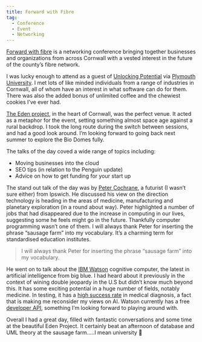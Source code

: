 ```yaml
---
title: Forward with Fibre
tag:
  - Conference
  - Event
  - Networking
---
```

[Forward with fibre](https://twitter.com/search?q=%23fwdfibre&src=typd "Forward with fibre") is a networking conference bringing together businesses and organizations from across Cornwall with a vested interest in the future of the county&#8217;s fibre network.

I was lucky enough to attend as a guest of [Unlocking Potential](https://twitter.com/UP_Cornwall "Unlocking South West Potential") via [Plymouth University](https://www.plymouth.ac.uktower "University of Plymouth"). I met lots of like minded individuals from a range of industries in Cornwall, all of whom have an interest in what software can do for them. There was also the added bonus of unlimited coffee and the chewiest cookies I&#8217;ve ever had.

[The Eden project](http://www.edenproject.com/ "The Eden Project, Cornwall"), in the heart of Cornwall, was the perfect venue. It acted as a metaphor for the event, setting something almost space age against a rural backdrop. I took the long route during the switch between sessions, and had a good look around. I&#8217;m looking forward to going back next summer to explore the Bio Domes fully.

The talks of the day coved a wide range of topics including:

  * Moving businesses into the cloud
  * SEO tips (in relation to the Penguin update)
  * Advice on how to get funding for your start up

The stand out talk of the day was by [Peter Cochrane](https://twitter.com/PeterCochrane "Peter Cochrane, Futurist"), a futurist (I wasn&#8217;t sure either) from Ipswich. He discussed his view on the direction technology is heading in the areas of medicine, manufacturing and planetary exploration (in a round about way). Peter highlighted a number of jobs that had disappeared due to the increase in computing in our lives, suggesting some he feels might go in the future. Thankfully computer programming wasn&#8217;t one of them. I will always thank Peter for inserting the phrase &#8220;sausage farm&#8221; into my vocabulary. It&#8217;s a charming term for standardised education institutes.

> I will always thank Peter for inserting the phrase &#8220;sausage farm&#8221; into my vocabulary.

He went on to talk about the [IBM Watson](https://www.ibm.com/smarterplanet/us/en/ibmwatson/ "IBM Watson Cognitive Intelligence") cognitive computer, the latest in artificial intelligence from big blue. I had heard about it previously in the context of wining double jeopardy in the U.S but didn&#8217;t know much beyond this. It has some exciting potential in a huge number of fields, notably medicine. In testing, it has a [high success rate](http://www.businessinsider.com/ibms-watson-may-soon-be-the-best-doctor-in-the-world-2014-4 "Watson median diagnosis success") in medical diagnosis, a fact that is making me reconsider my views on AI. Watson currently has a free [developer API](https://developer.ibm.com/watson/ "IBM Watson API"), something I&#8217;m looking forward to playing around with.

Overall I had a great day, filled with fantastic conversations and some time at the beautiful Eden Project. It certainly beat an afternoon of database and UML theory at the sausage farm&#8230;..I mean university 🙂
